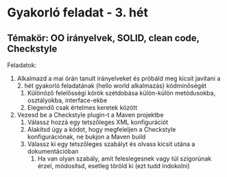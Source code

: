 # Gyakorló feladat - 3. hét

## Témakör: OO irányelvek, SOLID, clean code, Checkstyle

Feladatok:

1. Alkalmazd a mai órán tanult irányelveket és próbáld meg kicsit javítani a 2. hét gyakorló feladatának (hello world alkalmazás) kódminőségét
	1. Különöző felelősségi körök szétdobása külön-külön metódusokba, osztályokba, interface-ekbe
	1. Elegendő csak értelmes keretek között
1. Vezesd be a Checkstyle plugin-t a Maven projektbe
	1. Válassz hozzá egy tetszőleges XML konfigurációt
	1. Alakítsd úgy a kódot, hogy megfeleljen a Checkstyle konfigurációnak, ne bukjon a Maven build
	1. Válassz ki egy tetszőleges szabályt és olvass kicsit utána a dokumentációban
		1. Ha van olyan szabály, amit feleslegesnek vagy túl szigorúnak érzel, módosítsd, esetleg töröld ki (ezt tudd indokolni)

